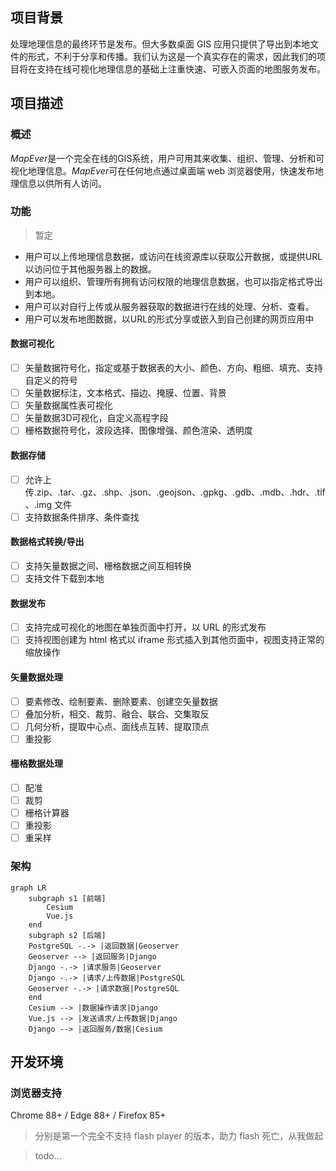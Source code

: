 ## 项目背景
处理地理信息的最终环节是发布。但大多数桌面 GIS 应用只提供了导出到本地文件的形式，不利于分享和传播。我们认为这是一个真实存在的需求，因此我们的项目将在支持在线可视化地理信息的基础上注重快速、可嵌入页面的地图服务发布。
## 项目描述
### 概述
*MapEver*是一个完全在线的GIS系统，用户可用其来收集、组织、管理、分析和可视化地理信息。*MapEver*可在任何地点通过桌面端 web 浏览器使用，快速发布地理信息以供所有人访问。
### 功能
 > 暂定
 - 用户可以上传地理信息数据，或访问在线资源库以获取公开数据，或提供URL以访问位于其他服务器上的数据。
 - 用户可以组织、管理所有拥有访问权限的地理信息数据，也可以指定格式导出到本地。
 - 用户可以对自行上传或从服务器获取的数据进行在线的处理、分析、查看。
 - 用户可以发布地图数据，以URL的形式分享或嵌入到自己创建的网页应用中
#### 数据可视化
 - [ ] 矢量数据符号化，指定或基于数据表的大小、颜色、方向、粗细、填充、支持自定义的符号
 - [ ] 矢量数据标注，文本格式、描边、掩膜、位置、背景
 - [ ] 矢量数据属性表可视化
 - [ ] 矢量数据3D可视化，自定义高程字段
 - [ ] 栅格数据符号化，波段选择、图像增强、颜色渲染、透明度
#### 数据存储
 - [ ] 允许上传.zip、.tar、.gz、.shp、.json、.geojson、.gpkg、.gdb、.mdb、.hdr、.tif、.img 文件
 - [ ] 支持数据条件排序、条件查找
#### 数据格式转换/导出
 - [ ] 支持矢量数据之间、栅格数据之间互相转换
 - [ ] 支持文件下载到本地
#### 数据发布
 - [ ] 支持完成可视化的地图在单独页面中打开，以 URL 的形式发布
 - [ ] 支持视图创建为 html 格式以 iframe 形式插入到其他页面中，视图支持正常的缩放操作
#### 矢量数据处理
 - [ ] 要素修改、绘制要素、删除要素、创建空矢量数据
 - [ ] 叠加分析，相交、裁剪、融合、联合、交集取反
 - [ ] 几何分析，提取中心点、面线点互转、提取顶点
 - [ ] 重投影
#### 栅格数据处理
 - [ ] 配准
 - [ ] 裁剪
 - [ ] 栅格计算器
 - [ ] 重投影
 - [ ] 重采样
### 架构
```mermaid
graph LR
    subgraph s1 [前端]
        Cesium
        Vue.js
    end
    subgraph s2 [后端]
    PostgreSQL -.-> |返回数据|Geoserver
    Geoserver --> |返回服务|Django
    Django -.-> |请求服务|Geoserver
    Django -.-> |请求/上传数据|PostgreSQL
    Geoserver -.-> |请求数据|PostgreSQL
    end
    Cesium --> |数据操作请求|Django
    Vue.js --> |发送请求/上传数据|Django
    Django --> |返回服务/数据|Cesium
```
## 开发环境
### 浏览器支持
Chrome 88+ / Edge 88+ / Firefox 85+
> 分别是第一个完全不支持 flash player 的版本，助力 flash 死亡，从我做起


> todo...
